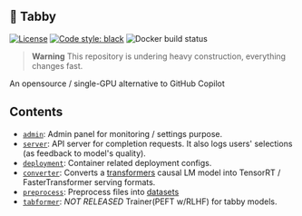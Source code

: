 ## 🐾 Tabby
[![License](https://img.shields.io/badge/License-Apache_2.0-blue.svg)](https://opensource.org/licenses/Apache-2.0)
[![Code style: black](https://img.shields.io/badge/code%20style-black-000000.svg)](https://github.com/psf/black)
![Docker build status](https://img.shields.io/github/actions/workflow/status/TabbyML/tabby/docker.yml?label=docker%20image%20build)

> **Warning**
> This repository is undering heavy construction, everything changes fast.

An opensource / single-GPU alternative to GitHub Copilot

## Contents
* [`admin`](./admin): Admin panel for monitoring / settings purpose.
* [`server`](./server): API server for completion requests. It also logs users' selections (as feedback to model's quality).
* [`deployment`](./deployment): Container related deployment configs.
* [`converter`](./converter): Converts a [transformers](https://huggingface.co/docs/transformers) causal LM model into TensorRT / FasterTransformer serving formats.
* [`preprocess`](./preprocess): Preprocess files into [datasets](https://huggingface.co/docs/datasets)
* [`tabformer`](./tabformer): *NOT RELEASED* Trainer(PEFT w/RLHF) for tabby models.
